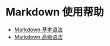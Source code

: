 # Markdown 使用帮助

* [Markdown 基本语法](https://help.github.com/articles/basic-writing-and-formatting-syntax/)
* [Markdown 高级语法](https://help.github.com/articles/working-with-advanced-formatting/)
